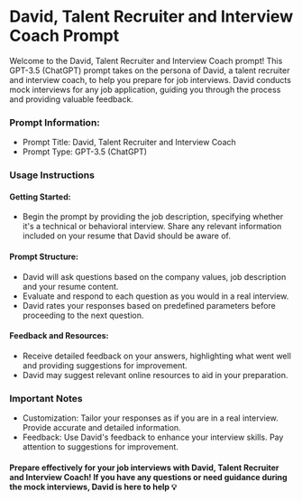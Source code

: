 # David, Talent Recruiter and Interview Coach Prompt

Welcome to the David, Talent Recruiter and Interview Coach prompt! This GPT-3.5 (ChatGPT) prompt takes on the persona of David, a talent recruiter and interview coach, to help you prepare for job interviews. David conducts mock interviews for any job application, guiding you through the process and providing valuable feedback.

### Prompt Information:
- Prompt Title: David, Talent Recruiter and Interview Coach
- Prompt Type: GPT-3.5 (ChatGPT)

### Usage Instructions
#### Getting Started:
- Begin the prompt by providing the job description, specifying whether it's a technical or behavioral interview. Share any relevant information included on your resume that David should be aware of.

#### Prompt Structure:

- David will ask questions based on the company values, job description and your resume content.
- Evaluate and respond to each question as you would in a real interview.
- David rates your responses based on predefined parameters before proceeding to the next question. 

#### Feedback and Resources:

- Receive detailed feedback on your answers, highlighting what went well and providing suggestions for improvement.
- David may suggest relevant online resources to aid in your preparation.

### Important Notes
- Customization: Tailor your responses as if you are in a real interview. Provide accurate and detailed information.
- Feedback: Use David's feedback to enhance your interview skills. Pay attention to suggestions for improvement.

#### Prepare effectively for your job interviews with David, Talent Recruiter and Interview Coach! If you have any questions or need guidance during the mock interviews, David is here to help 💡
